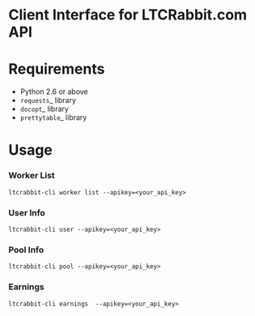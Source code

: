 Client Interface for LTCRabbit.com API
======================================

Requirements
============

* Python 2.6 or above
* `requests`_ library
* `docopt`_ library
* `prettytable`_ library

# Usage

### Worker List

    ltcrabbit-cli worker list --apikey=<your_api_key>

### User Info

    ltcrabbit-cli user --apikey=<your_api_key>
    
### Pool Info
    
    ltcrabbit-cli pool --apikey=<your_api_key>

### Earnings
    
    ltcrabbit-cli earnings  --apikey=<your_api_key>
    